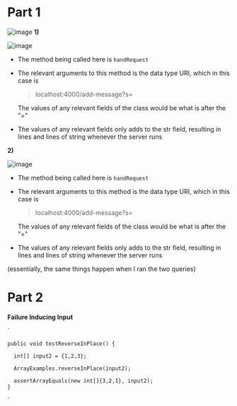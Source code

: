 Part 1
=========
![image](https://user-images.githubusercontent.com/127058698/234172208-f923b933-dca7-4b8e-9a3d-0eab02e4545f.png)
__1)__ 

![image](https://user-images.githubusercontent.com/127058698/234172749-ec0c958b-f48b-4847-bc70-e8dd5880e6b7.png)

* The method being called here is `handRequest`
* The relevant arguments to this method is the data type URI, which in this case is 
  > localhost:4000/add-message?s=

  The values of any relevant fields of the class would be what is after the "="
* The values of any relevant fields only adds to the str field, resulting in lines and lines of string whenever the server runs

__2)__

![image](https://user-images.githubusercontent.com/127058698/234177913-85d51baf-323f-46ee-82a1-fbd1e54f7af7.png)

* The method being called here is `handRequest`
* The relevant arguments to this method is the data type URI, which in this case is 
  > localhost:4000/add-message?s=

  The values of any relevant fields of the class would be what is after the "="
* The values of any relevant fields only adds to the str field, resulting in lines and lines of string whenever the server runs

(essentially, the same things happen when I ran the two queries) 

Part 2
=========
__Failure Inducing Input__

`


    public void testReverseInPlace() {
    
      int[] input2 = {1,2,3};
    
      ArrayExamples.reverseInPlace(input2);
    
      assertArrayEquals(new int[]{3,2,1}, input2);
    }
    
    
`	
